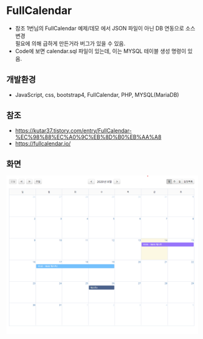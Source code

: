 # FullCalendar
- 참조 1번님의 FullCalendar 예제/데모 에서 JSON 파일이 아닌 DB 연동으로 소스 변경   
  필요에 의해 급하게 만든거라 버그가 있을 수 있음.
- Code에 보면 calendar.sql 파일이 있는데, 이는 MYSQL 테이블 생성 명령이 있음.

## 개발환경
- JavaScript, css, bootstrap4, FullCalendar, PHP, MYSQL(MariaDB)

## 참조
- https://kutar37.tistory.com/entry/FullCalendar-%EC%98%88%EC%A0%9C%EB%8D%B0%EB%AA%A8
- https://fullcalendar.io/

## 화면
![Alt text](https://github.com/LeeChiWon/FullCalendar/blob/master/demo.png)
